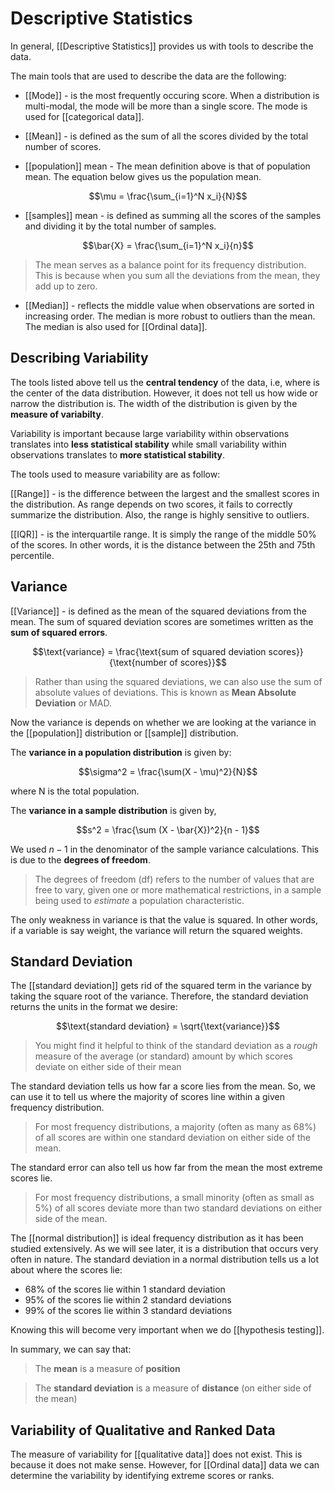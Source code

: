# Descriptive Statistics
In general, [[Descriptive Statistics]] provides us with tools to describe the data. 

The main tools that are used to describe the data are the following: 

* [[Mode]] - is the most frequently occuring score. When a distribution is multi-modal, the mode will be more than a single score. The mode is used for [[categorical data]]. 

* [[Mean]] - is defined as the sum of all the scores divided by the total number of scores. 

* [[population]] mean - The mean definition above is that of population mean. The equation below gives us the population mean. 


$$\mu = \frac{\sum_{i=1}^N x_i}{N}$$

* [[samples]] mean - is defined as summing all the scores of the samples and dividing it by the total number of samples. 

$$\bar{X} = \frac{\sum_{i=1}^N x_i}{n}$$

> The mean serves as a balance point for its frequency distribution. This is because when you sum all the deviations from the mean, they add up to zero. 

* [[Median]] - reflects the middle value when observations are sorted in increasing order. The median is more robust to outliers than the mean. The median is also used for [[Ordinal data]]. 

## Describing Variability
The tools listed above tell us the **central tendency** of the data, i.e, where is the center of the data distribution. However, it does not tell us how wide or narrow the distribution is. The width of the distribution is given by the **measure of variabilty**. 

Variability is important because large variability within observations translates into **less statistical stability** while small variability within observations translates to **more statistical stability**. 

The tools used to measure variability are as follow: 

[[Range]] - is the difference between the largest and the smallest scores in the distribution. As range depends on two scores, it fails to correctly summarize the distribution. Also, the range is highly sensitive to outliers. 

[[IQR]] - is the interquartile range. It is simply the range of the middle 50% of the scores. In other words, it is the distance between the 25th and 75th percentile. 

## Variance

[[Variance]] - is defined as the mean of the squared deviations from the mean. The sum of squared deviation scores are sometimes written as the **sum of squared errors**. 

$$\text{variance} = \frac{\text{sum of squared deviation scores}}{\text{number of scores}}$$

> Rather than using the squared deviations, we can also use the sum of absolute values of deviations. This is known as **Mean Absolute Deviation** or MAD. 

Now the variance is depends on whether we are looking at the variance in the [[population]] distribution or [[sample]] distribution. 

The **variance in a population distribution** is given by:

$$\sigma^2 = \frac{\sum(X - \mu)^2}{N}$$

where N is the total population. 

The **variance in a sample distribution** is given by, 

$$s^2 = \frac{\sum (X - \bar{X})^2}{n - 1}$$

We used $n-1$ in the denominator of the sample variance calculations. This is due to the **degrees of freedom**. 

> The degrees of freedom (df) refers to the number of values that are free to vary, given one or more mathematical restrictions, in a sample being used to _estimate_ a population characteristic.

The only weakness in variance is that the value is squared. In other words, if a variable is say weight, the variance will return the squared weights. 

## Standard Deviation
The [[standard deviation]] gets rid of the squared term in the variance by taking the square root of the variance. Therefore, the standard deviation returns the units in the format we desire: 

$$\text{standard deviation} = \sqrt{\text{variance}}$$

> You might find it helpful to think of the standard deviation as a _rough_ measure of the average (or standard) amount by which scores deviate on either side of their mean

The standard deviation tells us how far a score lies from the mean. So, we can use it to tell us where the majority of scores line within a given frequency distribution. 

> For most frequency distributions, a majority (often as many as 68%) of all scores are within one standard deviation on either side of the mean. 

The standard error can also tell us how far from the mean the most extreme scores lie.

> For most frequency distributions, a small minority (often as small as 5%) of all scores deviate more than two standard deviations on either side of the mean. 

The [[normal distribution]] is ideal frequency distribution as it has been studied extensively. As we will see later, it is a distribution that occurs very often in nature. The standard deviation in a normal distribution tells us a lot about where the scores lie: 

* 68% of the scores lie within 1 standard deviation
* 95% of the scores lie within 2 standard deviations
* 99% of the scores lie within 3 standard deviations

Knowing this will become very important when we do [[hypothesis testing]]. 

In summary, we can say that: 

> The **mean** is a measure of **position**

> The **standard deviation** is a measure of **distance** (on either side of the mean)

## Variability of Qualitative and Ranked Data
The measure of variability for [[qualitative data]] does not exist. This is because it does not make sense. However, for [[Ordinal data]] data we can determine the variability by identifying extreme scores or ranks. 
